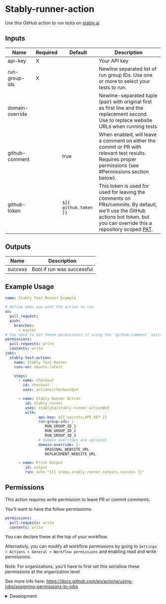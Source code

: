# Stably-runner-action

Use this GitHub action to run tests on [stably.ai](https://stably.ai)

## Inputs
| **Name** | **Required** | **Default** | **Description** |
| --- | --- | --- | --- |
| api-key | X | | Your API key |
| run-group-ids | X | | Newline separated list of run group IDs. Use one or more to select your tests to run. |
| domain-override | | | Newline-separated tuple (pair) with original first as first line and the replacement second. Use to replace website URLs when running tests |
| github-comment | | true | When enabled, will leave a comment on either the commit or PR with relevant test results. Requires proper permissions (see #Permissions section below). |
| github-token | | `${{ github.token }}` | This token is used for used for leaving the comments on PRs/commits. By default, we'll use the GitHub actions bot token, but you can override this a repository scoped [PAT](https://docs.github.com/en/authentication/keeping-your-account-and-data-secure/managing-your-personal-access-tokens). |

## Outputs
| **Name** | **Description** |
| --- | --- |
| success | Bool if run was successful |


## Example Usage

```yaml
name: Stably Test Runner Example

# Define when you want the action to run
on:
  pull_request:
  push:
    branches:
      - master
# You need to set these permissions if using the `github-comment` option
permissions:
  pull-requests: write
  contents: write
jobs:
  stably-test-action:
    name: Stably Test Runner
    runs-on: ubuntu-latest

    steps:
      - name: Checkout
        id: checkout
        uses: actions/checkout@v4

      - name: Stably Runner Action
         id: stably-runner
         uses: stablyhq/stably-runner-action@v3
         with:
               api-key: ${{ secrets.API_KEY }}
               run-group-ids: |-
                  RUN_GROUP_ID_1
                  RUN_GROUP_ID_2
                  RUN_GROUP_ID_3
               # domain overrides are optional
               domain-override: |-
                  ORIGINAL_WEBSITE_URL
                  REPLACEMENT_WEBSITE_URL

      - name: Print Output
         id: output
         run: echo "${{ steps.stably-runner.outputs.success }}"
```

## Permissions
This action requires write permission to leave PR or commit comments.

You'll want to have the follow permissions:
```yaml
permissions:
  pull-requests: write
  contents: write
```

You can declare these at the top of your workflow.

Alternativly, you can modify all workflow permissions by going to `Settings > Actions > General > Workflow permissions` and enabling read and write permissions.

Note: For organizations, you'll have to first set this set/allow these permissions at the organization level

See more info here: https://docs.github.com/en/actions/using-jobs/assigning-permissions-to-jobs


<details>

<summary>Development</summary>

## Setup

1. :hammer_and_wrench: Install the dependencies

   ```bash
   npm install
   ```

2. :building_construction: Package the TypeScript for distribution

   ```bash
   npm run bundle
   ```

3. :white_check_mark: Run the tests

   ```bash
   npm test
   ```

## Publishing

1. Create a new branch

   ```bash
   git checkout -b releases/v1
   ```

2. Format, test, and build the action

   ```bash
   npm run all
   ```

3. Commit your changes

4. Push them to your repository

   ```bash
   git push -u origin releases/v1
   ```

6. Merge the pull request into the `master` branch

7. Release
     1. Draft a release via the GitHub UI and ensure you select to also publish to the marketplace. Use SEMVAR
     2. Make the new release available to those binding to the major version tag: Move the major version tag (v1, v2, etc.) to point to the ref of the current releas

         ```bash
         git tag -fa v3 -m "Update v3 tag"
         git push origin v3 --force
         ```
   
   For information more info see [Versioning](https://github.com/actions/toolkit/blob/master/docs/action-versioning.md)

## Validating the Action

[`ci.yml`](./.github/workflows/ci.yml) is a workflow that runs and validates the action


</details>